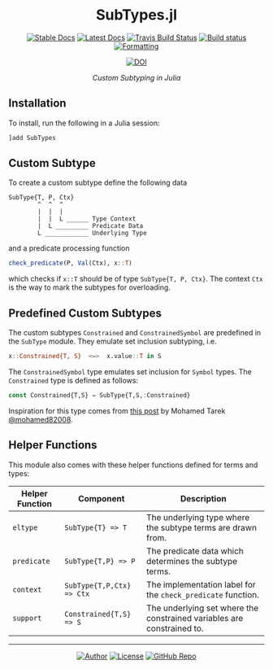 <div align="center">

# SubTypes.jl

[![Stable Docs](https://img.shields.io/badge/docs-stable-blue.svg)](https://bhgomes.github.io/SubTypes.jl/stable)
[![Latest Docs](https://img.shields.io/badge/docs-latest-blue.svg)](https://bhgomes.github.io/SubTypes.jl/latest)
[![Travis Build Status](https://travis-ci.com/bhgomes/SubTypes.jl.svg?branch=master)](https://travis-ci.com/bhgomes/SubTypes.jl)
[![Build status](https://ci.appveyor.com/api/projects/status/9q43kym8re2rw92f?svg=true)](https://ci.appveyor.com/project/bhgomes/subtypes-jl)
[![Formatting](https://img.shields.io/badge/format-tab%204%20margin%2096-888)](https://github.com/domluna/JuliaFormatter.jl)

[![DOI](https://zenodo.org/badge/DOI/10.5281/zenodo.3525301.svg)](https://doi.org/10.5281/zenodo.3525301)

_Custom Subtyping in Julia_

</div>

## Installation

To install, run the following in a Julia session:

```julia
]add SubTypes
```

## Custom Subtype

To create a custom subtype define the following data

```
SubType{T, P, Ctx}
        ^  ^  ^
        |  |  |
        |  |  L ______ Type Context
        |  L _________ Predicate Data
        L ____________ Underlying Type
```

and a predicate processing function

```julia
check_predicate(P, Val(Ctx), x::T)
```

which checks if `x::T` should be of type `SubType{T, P, Ctx}`. The context `Ctx` is the way to mark the subtypes for overloading.

## Predefined Custom Subtypes

The custom subtypes `Constrained` and `ConstrainedSymbol` are predefined in the `SubType` module. They emulate set inclusion subtyping, i.e.

```julia
x::Constrained{T, S}  <=>  x.value::T in S
```

The `ConstrainedSymbol` type emulates set inclusion for `Symbol` types. The `Constrained` type is defined as follows:

```julia
const Constrained{T,S} = SubType{T,S,:Constrained}
```

Inspiration for this type comes from [this post](https://discourse.julialang.org/t/creating-custom-type-of-enumerations-of-symbols/18635/7) by Mohamed Tarek [@mohamed82008](https://github.com/mohamed82008).

## Helper Functions

This module also comes with these helper functions defined for terms and types:

| Helper Function | Component | Description |
|-----------------|-----------|-------------|
| `eltype` | `SubType{T} => T` | The underlying type where the subtype terms are drawn from. |
| `predicate` | `SubType{T,P} => P` | The predicate data which determines the subtype terms. |
| `context` | `SubType{T,P,Ctx} => Ctx` | The implementation label for the `check_predicate` function. |
| `support` | `Constrained{T,S} => S` | The underlying set where the constrained variables are constrained to. |

---
<div align="center">

[![Author](https://img.shields.io/badge/Author-bhgomes-blue?style=for-the-badge)](https://github.com/bhgomes)
[![License](https://img.shields.io/badge/(UN)-LICENSE-lightgray?style=for-the-badge)](UNLICENSE)
[![GitHub Repo](https://img.shields.io/badge/repo-GitHub-black?style=for-the-badge)](https://github.com/bhgomes/AbstractRationals.jl)

</div>
